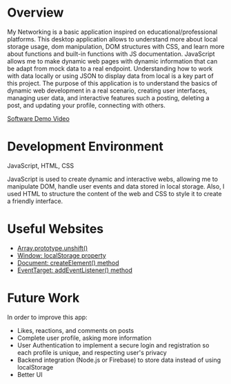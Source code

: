 # Overview

My Networking is a basic application inspired on educational/professional platforms. This desktop application allows to understand more about local storage usage, dom manipulation, DOM structures with CSS, and learn more about functions and built-in functions with JS documentation. JavaScript allows me to make dynamic web pages with dynamic information that can be adapt from mock data to a real endpoint. Understanding how to work with data locally or using JSON to display data from local is a key part of this project. The purpose of this application is to understand the basics of dynamic web development in a real scenario, creating user interfaces, managing user data, and interactive features such a posting, deleting a post, and updating your profile, connecting with others. 

[Software Demo Video](http://youtube.link.goes.here)

# Development Environment

JavaScript, HTML, CSS

JavaScript is used to create dynamic and interactive webs, allowing me to manipulate DOM, handle user events and data stored in local storage. Also, I used HTML to structure the content of the web and CSS to style it to create a friendly interface.

# Useful Websites

- [Array.prototype.unshift()](https://developer.mozilla.org/en-US/docs/Web/JavaScript/Reference/Global_Objects/Array/unshift)
- [Window: localStorage property](https://developer.mozilla.org/en-US/docs/Web/API/Window/localStorage)
- [Document: createElement() method](https://developer.mozilla.org/en-US/docs/Web/API/Document/createElement)
- [EventTarget: addEventListener() method](https://developer.mozilla.org/en-US/docs/Web/API/EventTarget/addEventListener)

# Future Work
In order to improve this app:

- Likes, reactions, and comments on posts
- Complete user profile, asking more information
- User Authentication to implement a secure login and registration so each profile is unique, and respecting user's privacy
- Backend integration (Node.js or Firebase) to store data instead of using localStorage
- Better UI